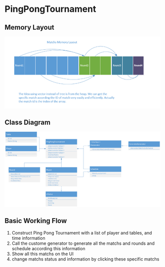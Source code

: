 # PingPongTournament

## Memory Layout 
![](/memory.png)

## Class Diagram 
![](/class.png) 

## Basic Working Flow 
1. Construct Ping Pong Tournament with a list of player and tables, and time information
2. Call the custome generator to generate all the matchs and rounds and schedule according this information
3. Show all this matchs on the UI
4. change matchs status and information by clicking these specific matchs
